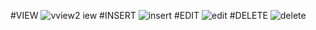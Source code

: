 #VIEW 
![v![view2](https://github.com/user-attachments/assets/1501b43c-c9ed-4917-8a2d-95174fdc2e12)
iew](https://github.com/user-attachments/assets/6d055cc4-6bcd-4fcb-a07a-7c5f16606317)
#INSERT 
![insert](https://github.com/user-attachments/assets/5174d79e-6d2c-433a-8c33-e0c137bd84fc)
#EDIT
![edit](https://github.com/user-attachments/assets/86439e5f-0964-4685-8cc4-4f89986fc6cc)
#DELETE
![delete](https://github.com/user-attachments/assets/ec013f52-1f42-4643-a545-5d8e036ed9db)





